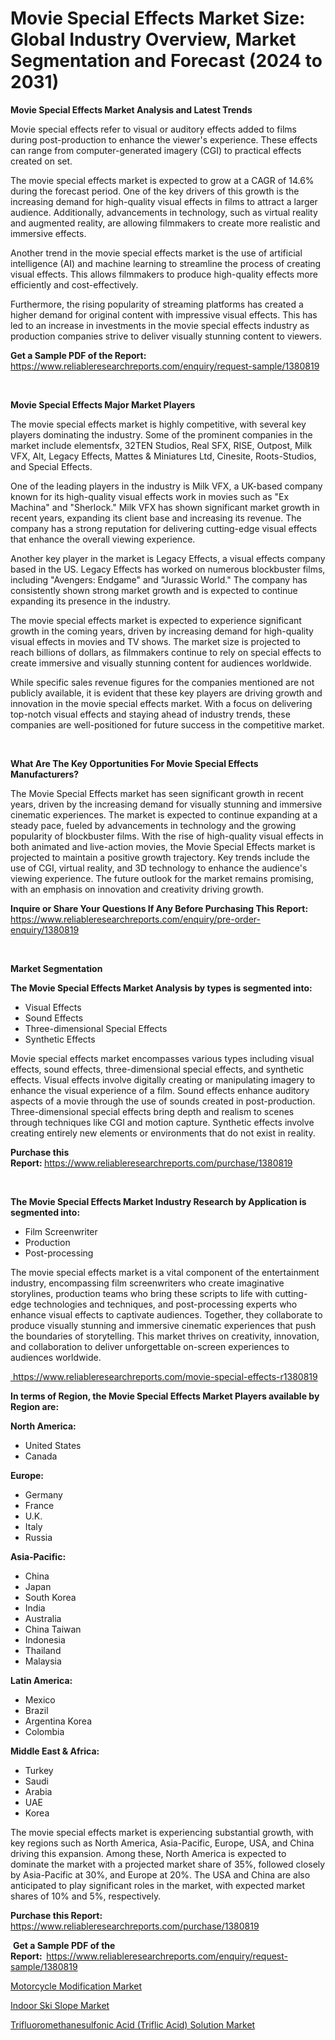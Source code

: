 <p><h1>Movie Special Effects Market Size: Global Industry Overview, Market Segmentation and Forecast (2024 to 2031)</h1></p><p><strong>Movie Special Effects Market Analysis and Latest Trends</strong></p>
<p><p>Movie special effects refer to visual or auditory effects added to films during post-production to enhance the viewer's experience. These effects can range from computer-generated imagery (CGI) to practical effects created on set.</p><p>The movie special effects market is expected to grow at a CAGR of 14.6% during the forecast period. One of the key drivers of this growth is the increasing demand for high-quality visual effects in films to attract a larger audience. Additionally, advancements in technology, such as virtual reality and augmented reality, are allowing filmmakers to create more realistic and immersive effects.</p><p>Another trend in the movie special effects market is the use of artificial intelligence (AI) and machine learning to streamline the process of creating visual effects. This allows filmmakers to produce high-quality effects more efficiently and cost-effectively.</p><p>Furthermore, the rising popularity of streaming platforms has created a higher demand for original content with impressive visual effects. This has led to an increase in investments in the movie special effects industry as production companies strive to deliver visually stunning content to viewers.</p></p>
<p><strong>Get a Sample PDF of the Report:&nbsp;</strong> <a href="https://www.reliableresearchreports.com/enquiry/request-sample/1380819">https://www.reliableresearchreports.com/enquiry/request-sample/1380819</a></p>
<p>&nbsp;</p>
<p><strong>Movie Special Effects Major Market Players</strong></p>
<p><p>The movie special effects market is highly competitive, with several key players dominating the industry. Some of the prominent companies in the market include elementsfx, 32TEN Studios, Real SFX, RISE, Outpost, Milk VFX, Alt, Legacy Effects, Mattes & Miniatures Ltd, Cinesite, Roots-Studios, and Special Effects.</p><p>One of the leading players in the industry is Milk VFX, a UK-based company known for its high-quality visual effects work in movies such as "Ex Machina" and "Sherlock." Milk VFX has shown significant market growth in recent years, expanding its client base and increasing its revenue. The company has a strong reputation for delivering cutting-edge visual effects that enhance the overall viewing experience.</p><p>Another key player in the market is Legacy Effects, a visual effects company based in the US. Legacy Effects has worked on numerous blockbuster films, including "Avengers: Endgame" and "Jurassic World." The company has consistently shown strong market growth and is expected to continue expanding its presence in the industry.</p><p>The movie special effects market is expected to experience significant growth in the coming years, driven by increasing demand for high-quality visual effects in movies and TV shows. The market size is projected to reach billions of dollars, as filmmakers continue to rely on special effects to create immersive and visually stunning content for audiences worldwide.</p><p>While specific sales revenue figures for the companies mentioned are not publicly available, it is evident that these key players are driving growth and innovation in the movie special effects market. With a focus on delivering top-notch visual effects and staying ahead of industry trends, these companies are well-positioned for future success in the competitive market.</p></p>
<p>&nbsp;</p>
<p><strong>What Are The Key Opportunities For Movie Special Effects Manufacturers?</strong></p>
<p><p>The Movie Special Effects market has seen significant growth in recent years, driven by the increasing demand for visually stunning and immersive cinematic experiences. The market is expected to continue expanding at a steady pace, fueled by advancements in technology and the growing popularity of blockbuster films. With the rise of high-quality visual effects in both animated and live-action movies, the Movie Special Effects market is projected to maintain a positive growth trajectory. Key trends include the use of CGI, virtual reality, and 3D technology to enhance the audience's viewing experience. The future outlook for the market remains promising, with an emphasis on innovation and creativity driving growth.</p></p>
<p><strong>Inquire or Share Your Questions If Any Before Purchasing This Report:</strong> <a href="https://www.reliableresearchreports.com/enquiry/pre-order-enquiry/1380819">https://www.reliableresearchreports.com/enquiry/pre-order-enquiry/1380819</a></p>
<p>&nbsp;</p>
<p><strong>Market Segmentation</strong></p>
<p><strong>The Movie Special Effects Market Analysis by types is segmented into:</strong></p>
<p><ul><li>Visual Effects</li><li>Sound Effects</li><li>Three-dimensional Special Effects</li><li>Synthetic Effects</li></ul></p>
<p><p>Movie special effects market encompasses various types including visual effects, sound effects, three-dimensional special effects, and synthetic effects. Visual effects involve digitally creating or manipulating imagery to enhance the visual experience of a film. Sound effects enhance auditory aspects of a movie through the use of sounds created in post-production. Three-dimensional special effects bring depth and realism to scenes through techniques like CGI and motion capture. Synthetic effects involve creating entirely new elements or environments that do not exist in reality.</p></p>
<p><strong>Purchase this Report:&nbsp;</strong><a href="https://www.reliableresearchreports.com/purchase/1380819">https://www.reliableresearchreports.com/purchase/1380819</a></p>
<p>&nbsp;</p>
<p><strong>The Movie Special Effects Market Industry Research by Application is segmented into:</strong></p>
<p><ul><li>Film Screenwriter</li><li>Production</li><li>Post-processing</li></ul></p>
<p><p>The movie special effects market is a vital component of the entertainment industry, encompassing film screenwriters who create imaginative storylines, production teams who bring these scripts to life with cutting-edge technologies and techniques, and post-processing experts who enhance visual effects to captivate audiences. Together, they collaborate to produce visually stunning and immersive cinematic experiences that push the boundaries of storytelling. This market thrives on creativity, innovation, and collaboration to deliver unforgettable on-screen experiences to audiences worldwide.</p></p>
<p><a href="https://www.reliableresearchreports.com/movie-special-effects-r1380819">&nbsp;https://www.reliableresearchreports.com/movie-special-effects-r1380819</a></p>
<p><strong>In terms of Region, the Movie Special Effects Market Players available by Region are:</strong></p>
<p>
    <p> <strong> North America: </strong>
        <ul>
            <li>United States</li>
            <li>Canada</li>
        </ul>
        </p> 
    <p> <strong> Europe: </strong>
        <ul>
            <li>Germany</li>
            <li>France</li>
            <li>U.K.</li>
            <li>Italy</li>
            <li>Russia</li>
        </ul>
        </p> 
    <p> <strong> Asia-Pacific: </strong>
        <ul>
            <li>China</li>
            <li>Japan</li>
            <li>South Korea</li>
            <li>India</li>
            <li>Australia</li>
            <li>China Taiwan</li>
            <li>Indonesia</li>
            <li>Thailand</li>
            <li>Malaysia</li>
        </ul>
        </p> 
    <p> <strong> Latin America: </strong>
        <ul>
            <li>Mexico</li>
            <li>Brazil</li>
            <li>Argentina Korea</li>
            <li>Colombia</li>
        </ul>
        </p> 
    <p> <strong> Middle East & Africa: </strong>
        <ul>
            <li>Turkey</li>
            <li>Saudi</li>
            <li>Arabia</li>
            <li>UAE</li>
            <li>Korea</li>
        </ul>
    </p>
    </p>
<p><p>The movie special effects market is experiencing substantial growth, with key regions such as North America, Asia-Pacific, Europe, USA, and China driving this expansion. Among these, North America is expected to dominate the market with a projected market share of 35%, followed closely by Asia-Pacific at 30%, and Europe at 20%. The USA and China are also anticipated to play significant roles in the market, with expected market shares of 10% and 5%, respectively.</p></p>
<p><strong>Purchase this Report: </strong><a href="https://www.reliableresearchreports.com/purchase/1380819">https://www.reliableresearchreports.com/purchase/1380819</a></p>
<p>&nbsp;<strong>Get a Sample PDF of the Report:&nbsp;&nbsp;</strong><a href="https://www.reliableresearchreports.com/enquiry/request-sample/1380819">https://www.reliableresearchreports.com/enquiry/request-sample/1380819</a></p>
<p><strong></strong></p>
<p><p><a href="https://github.com/LaceyZemlak1/Market-Research-Report-List-1/blob/main/motorcycle-modification-market.md">Motorcycle Modification Market</a></p><p><a href="https://github.com/MyrtisWest1/Market-Research-Report-List-1/blob/main/indoor-ski-slope-market.md">Indoor Ski Slope Market</a></p><p><a href="https://issuu.com/reportprime-2/docs/trifluoromethanesulfonic-acid-triflic-acid-solutio">Trifluoromethanesulfonic Acid (Triflic Acid) Solution Market</a></p></p>